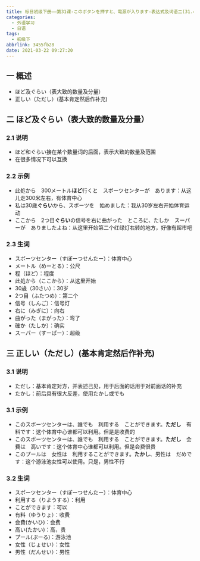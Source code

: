 ```yaml
---
title: 标日初级下册——第31课-このボタンを押すと、電源が入ります-表达式及词语二(31.4)
categories:
  - 外语学习
  - 日语
tags:
  - 初级下
abbrlink: 3455fb28
date: 2021-03-22 09:27:20
---
```

## 一 概述

* ほど及ぐらい（表大致的数量及分量）
* 正しい（ただし）(基本肯定然后作补充)

<!--more-->

## 二  ほど及ぐらい（表大致的数量及分量）

### 2.1 说明

* ほど和ぐらい接在某个数量词的后面，表示大致的数量及范围
* 在很多情况下可以互换

### 2.2 示例

* 此処から　300メートル**ほど**行くと　スポーツセンターが　あります：从这儿走300米左右，有体育中心
* 私は30歳**ぐらい**から、スポーツを　始めました：我从30岁左右开始体育运动
* ここから　2つ目**ぐらい**の信号を右に曲がった　ところに、たしか　スーパーが　ありましたよね：从这里开始第二个红绿灯右转的地方，好像有超市吧

### 2.3 生词

* スポーツセンター（すぽーつせんたー）：体育中心
* メートル（めーとる）：公尺
* 程（ほど）：程度
* 此処から（ここから）：从这里开始
* 30歳（30さい）：30岁
* 2つ目（ふたつめ）：第二个
* 信号（しんご）：信号灯
* 右に（みぎに）：向右
* 曲がった（まがった）：弯了
* 確か（たしか）：确实
* スーパー（すーぱー）：超级

## 三 正しい（ただし）(基本肯定然后作补充)

### 3.1 说明

* ただし：基本肯定对方，并表述己见，用于后面的话用于对前面话的补充
* たかし：前后具有很大反差，使用たかし或でも

### 3.1 示例

* このスポーツセンターは、誰でも　利用する　ことができます。**ただし**　有料です：这个体育中心谁都可以利用。但是是收费的
* このスポーツセンターは、誰でも　利用する　ことができます。**ただし**　会費は　高いです：这个体育中心谁都可以利用。但是会费很贵
* このプールは　女性は　利用することができます。**たかし**、男性は　だめです：这个游泳池女性可以使用。只是，男性不行

### 3.2 生词

* スポーツセンター（すぽーつせんたー）：体育中心
* 利用する（りようする）：利用
* ことができます：可以
* 有料（ゆうりょ）：收费
* 会費(かいひ)：会费
* 高い(たかい)：高，贵
* プール(ぷーる)：游泳池
* 女性（じょせい）：女性
* 男性（だんせい）：男性